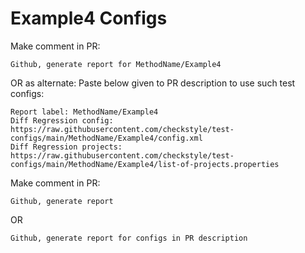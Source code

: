 # Example4 Configs
Make comment in PR:
```
Github, generate report for MethodName/Example4
```
OR as alternate:
Paste below given to PR description to use such test configs:
```
Report label: MethodName/Example4
Diff Regression config: https://raw.githubusercontent.com/checkstyle/test-configs/main/MethodName/Example4/config.xml
Diff Regression projects: https://raw.githubusercontent.com/checkstyle/test-configs/main/MethodName/Example4/list-of-projects.properties
```
Make comment in PR:
```
Github, generate report
```
OR
```
Github, generate report for configs in PR description
```
